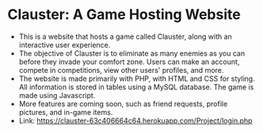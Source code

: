 # Clauster: A Game Hosting Website
- This is a website that hosts a game called Clauster, along with an interactive user experience.
- The objective of Clauster is to eliminate as many enemies as you can before they invade your comfort zone. Users can make an account, compete in competitions, view other users' profiles, and more.
- The website is made primarily with PHP, with HTML and CSS for styling. All information is stored in tables using a MySQL database. The game is made using Javascript.
- More features are coming soon, such as friend requests, profile pictures, and in-game items.
- Link: https://clauster-63c406664c64.herokuapp.com/Project/login.php

